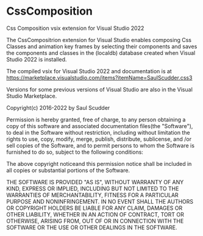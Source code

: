 # CssComposition
Css Composition vsix extension for Visual Studio 2022

The CssCompositrion extension for Visual Studio enables composing Css Classes and animation key frames by 
selecting their components and saves the components and classes 
in the (localdb) database created when Visual Studio 2022 is installed.

The compiled vsix for Visual Studio 2022 and documentation is at
https://marketplace.visualstudio.com/items?itemName=SaulScudder.css3

Versions for some previous versions of Visual Studio are also in the Visual Studio Marketplace. 

Copyright(c) 2016-2022 by Saul Scudder

Permission is hereby granted, free of charge, to any person obtaining a copy of this software and 
associated documentation files(the "Software"), to deal in the Software without restriction, including without limitation 
the rights to use, copy, modify, merge, publish, distribute, sublicense, and /or sell copies of the Software, 
and to permit persons to whom the Software is furnished to do so, subject to the following conditions:

The above copyright noticeand this permission notice shall be included in all copies or substantial portions of the Software.

THE SOFTWARE IS PROVIDED "AS IS", WITHOUT WARRANTY OF ANY KIND, EXPRESS OR IMPLIED, 
INCLUDING BUT NOT LIMITED TO THE WARRANTIES OF MERCHANTABILITY, FITNESS FOR A PARTICULAR PURPOSE AND NONINFRINGEMENT.
IN NO EVENT SHALL THE AUTHORS OR COPYRIGHT HOLDERS BE LIABLE FOR ANY CLAIM, DAMAGES OR OTHER LIABILITY,
WHETHER IN AN ACTION OF CONTRACT, TORT OR OTHERWISE, ARISING FROM, OUT OF OR IN CONNECTION WITH THE SOFTWARE OR THE 
USE OR OTHER DEALINGS IN THE SOFTWARE.

